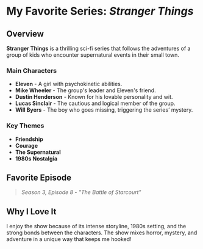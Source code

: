 # My Favorite Series: *Stranger Things*

## Overview
**Stranger Things** is a thrilling sci-fi series that follows the adventures of a group of kids who encounter supernatural events in their small town.

### Main Characters
- **Eleven** - A girl with psychokinetic abilities.
- **Mike Wheeler** - The group's leader and Eleven's friend.
- **Dustin Henderson** - Known for his lovable personality and wit.
- **Lucas Sinclair** - The cautious and logical member of the group.
- **Will Byers** - The boy who goes missing, triggering the series’ mystery.

### Key Themes
- **Friendship**
- **Courage**
- **The Supernatural**
- **1980s Nostalgia**

## Favorite Episode
> *Season 3, Episode 8 - "The Battle of Starcourt"*

## Why I Love It
I enjoy the show because of its intense storyline, 1980s setting, and the strong bonds between the characters. The show mixes horror, mystery, and adventure in a unique way that keeps me hooked!
